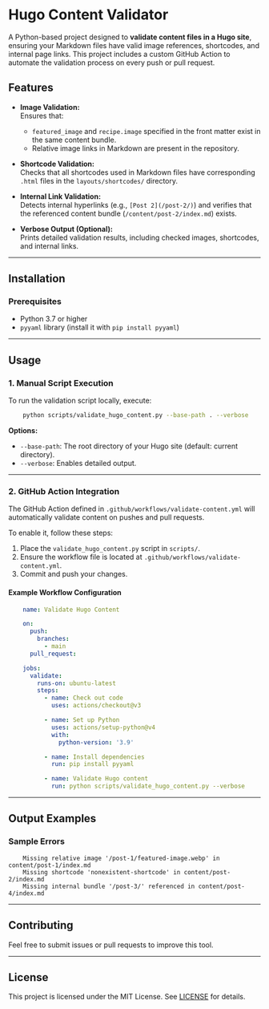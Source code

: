 # Hugo Content Validator

A Python-based project designed to **validate content files in a Hugo site**, ensuring your Markdown files have valid image references, shortcodes, and internal page links. This project includes a custom GitHub Action to automate the validation process on every push or pull request.

## Features

- **Image Validation:**  
  Ensures that:
  - `featured_image` and `recipe.image` specified in the front matter exist in the same content bundle.
  - Relative image links in Markdown are present in the repository.
  
- **Shortcode Validation:**  
  Checks that all shortcodes used in Markdown files have corresponding `.html` files in the `layouts/shortcodes/` directory.

- **Internal Link Validation:**  
  Detects internal hyperlinks (e.g., `[Post 2](/post-2/)`) and verifies that the referenced content bundle (`/content/post-2/index.md`) exists.

- **Verbose Output (Optional):**  
  Prints detailed validation results, including checked images, shortcodes, and internal links.

---

## Installation

### Prerequisites

- Python 3.7 or higher  
- `pyyaml` library (install it with `pip install pyyaml`)

---

## Usage

### **1. Manual Script Execution**

To run the validation script locally, execute:

```bash
    python scripts/validate_hugo_content.py --base-path . --verbose
```

**Options:**  
- `--base-path`: The root directory of your Hugo site (default: current directory).  
- `--verbose`: Enables detailed output.

---

### **2. GitHub Action Integration**

The GitHub Action defined in `.github/workflows/validate-content.yml` will automatically validate content on pushes and pull requests.

To enable it, follow these steps:

1. Place the `validate_hugo_content.py` script in `scripts/`.  
2. Ensure the workflow file is located at `.github/workflows/validate-content.yml`.  
3. Commit and push your changes.

#### Example Workflow Configuration

```yaml
    name: Validate Hugo Content

    on:
      push:
        branches:
          - main
      pull_request:

    jobs:
      validate:
        runs-on: ubuntu-latest
        steps:
          - name: Check out code
            uses: actions/checkout@v3

          - name: Set up Python
            uses: actions/setup-python@v4
            with:
              python-version: '3.9'

          - name: Install dependencies
            run: pip install pyyaml

          - name: Validate Hugo content
            run: python scripts/validate_hugo_content.py --verbose
```

---

## Output Examples

### **Sample Errors**

```
    Missing relative image '/post-1/featured-image.webp' in content/post-1/index.md
    Missing shortcode 'nonexistent-shortcode' in content/post-2/index.md
    Missing internal bundle '/post-3/' referenced in content/post-4/index.md
```

---

## Contributing

Feel free to submit issues or pull requests to improve this tool.

---

## License

This project is licensed under the MIT License. See [LICENSE](LICENSE) for details.
